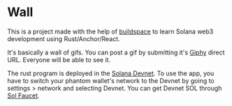# Wall

This is a project made with the help of [buildspace](https://buildspace.so) to learn Solana web3 development using Rust/Anchor/React.

It's basically a wall of gifs. You can post a gif by submitting it's [Giphy](https://giphy.com) direct URL. Everyone will be able to see it.

The rust program is deployed in the [Solana Devnet](https://explorer.solana.com/address/Ehpw3rFuzgW6w9uwyxZMtwCb9q8xvXyhcj8WuzZh6tz1?cluster=devnet). To use the app, you have to switch your phantom wallet's network to the Devnet by going to settings > network and selecting Devnet. You can get Devnet SOL through [Sol Faucet](https://solfaucet.com/).

